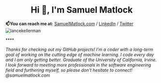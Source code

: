 <h1 align="center">Hi 👋, I'm Samuel Matlock  </h1>

**📫You can reach me at:** [SamuelMatlock.com](https://samuelmatlock.com) / [LinkedIn](https://linkedin.com/in/samuelmatlock/) / [Twitter](https://twitter.com/samuelmatlock) <img src="https://komarev.com/ghpvc/?username=samuelmatlock&label=Profile%20views&color=0e75b6&style=flat" alt="lancekellerman" /> </p>****

*Thanks for checking out my GitHub projects! I'm a coder with a long-term goal of working on the cutting edge of machine learning. I code every day and I am only getting better. Graduate of the University of California, Irvine. I look forward to meeting more professionals in the software engineering field and furthering myself, so please don't hesitate to connect! @samuelmatlock.com* 
